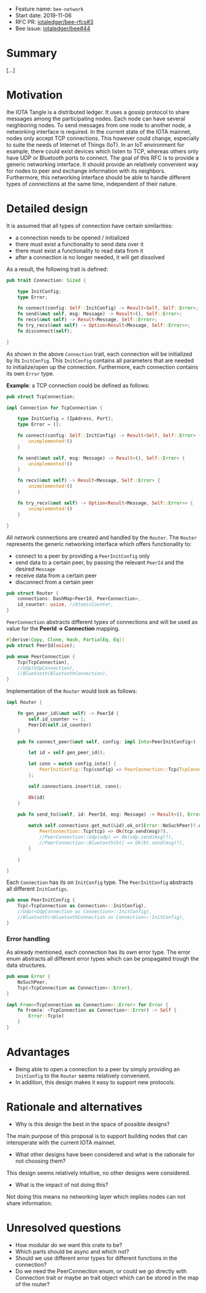 + Feature name: `bee-network`
+ Start date: 2019-11-06
+ RFC PR: [iotaledger/bee-rfcs#3](https://github.com/iotaledger/bee-rfcs/pull/)
+ Bee issue: [iotaledger/bee#44](https://github.com/iotaledger/bee/issues/44)

# Summary

[...]

# Motivation

Ihe IOTA Tangle is a distributed ledger. It uses a gossip protocol to share messages among the participating nodes.
Each node can have several neighboring nodes. To send messages from one node to another node, a networking interface is required.
In the current state of the IOTA mainnet, nodes only accept TCP connections. This however could change, especially to suite the needs of Internet of Things (IoT).
In an IoT environment for example, there could exist devices which listen to TCP, whereas others only have UDP or Bluetooth ports to connect.
The goal of this RFC is to provide a generic networking interface. It should provide an relatively convenient way for nodes to peer and exchange information with its neighbors.
Furthermore, this networking interface should be able to handle different types of connections at the same time, independent of their nature.

# Detailed design

It is assumed that all types of connection have certain similarities:

- a connection needs to be opened / initialized
- there must exist a functionality to send data over it
- there must exist a functionality to read data from it
- after a connection is no longer needed, it will get dissolved

As a result, the following trait is defined:

```rust
pub trait Connection: Sized {

    type InitConfig;
    type Error;

    fn connect(config: Self::InitConfig) -> Result<Self, Self::Error>;
    fn send(&mut self, msg: Message) -> Result<(), Self::Error>;
    fn recv(&mut self) -> Result<Message, Self::Error>;
    fn try_recv(&mut self) -> Option<Result<Message, Self::Error>>;
    fn disconnect(self);

}
```

As shown in the above `Connection` trait, each connection will be initialized by its `InitConfig`.
This `InitConfig` contains all parameters that are needed to initialize/open up the connection.
Furthermore, each connection contains its own `Error` type.

**Example**: a TCP connection could be defined as follows:

```rust
pub struct TcpConnection;

impl Connection for TcpConnection {

    type InitConfig = (IpAdress, Port);
    type Error = ();

    fn connect(config: Self::InitConfig) -> Result<Self, Self::Error> {
        unimplemented!()
    }

    fn send(&mut self, msg: Message) -> Result<(), Self::Error> {
        unimplemented!()
    }

    fn recv(&mut self) -> Result<Message, Self::Error> {
        unimplemented!()
    }

    fn try_recv(&mut self) -> Option<Result<Message, Self::Error>> {
        unimplemented!()
    }

}
```

All network connections are created and handled by the `Router`.
The `Router` represents the generic networking interface which offers functionality to:

- connect to a peer by providing a `PeerInitConfig` only
- send data to a certain peer, by passing the relevant `PeerId` and the desired `Message`
- receive data from a certain peer
- disconnect from a certain peer

```rust
pub struct Router {
    connections: DashMap<PeerId, PeerConnection>,
    id_counter: usize, //AtomicCounter,
}
```

`PeerConnection` abstracts different types of connections and will be used as value for the **PeerId -> Connection** mapping.

```rust
#[derive(Copy, Clone, Hash, PartialEq, Eq)]
pub struct PeerId(usize);

pub enum PeerConnection {
    Tcp(TcpConnection),
    //Udp(UdpConnection),
    //Bluetooth(BluetoothConnection),
}
```

Implementation of the `Router` would look as follows:

```rust
impl Router {

    fn gen_peer_id(&mut self) -> PeerId {
        self.id_counter += 1;
        PeerId(self.id_counter)
    }

    pub fn connect_peer(&mut self, config: impl Into<PeerInitConfig>) -> Result<PeerId, Error> {

        let id = self.gen_peer_id();

        let conn = match config.into() {
            PeerInitConfig::Tcp(config) => PeerConnection::Tcp(TcpConnection::connect(config)?),
        };

        self.connections.insert(id, conn);

        Ok(id)
    }

    pub fn send_to(&self, id: PeerId, msg: Message) -> Result<(), Error> {
     
        match self.connections.get_mut(&id).ok_or(Error::NoSuchPeer)?.deref_mut() {
            PeerConnection::Tcp(tcp) => Ok(tcp.send(msg)?),
            //PeerConnection::Udp(udp) => Ok(udp.send(msg)?),
            //PeerConnection::Bluetooth(bt) => Ok(bt.send(msg)?),
        }

    }

}
```

Each `Connection` has its on `InitConfig` type. The `PeerInitConfig` abstracts all different `InitConfigs`.

```rust
pub enum PeerInitConfig {
    Tcp(<TcpConnection as Connection>::InitConfig),
    //Udp(<UdpConnection as Connection>::InitConfig),
    //Bluetooth(<BluetoothConnection as Connection>::InitConfig),
}
```

### Error handling

As already mentioned, each connection has its own error type. The error enum abstracts all different error types which can be propagated trough the data structures.
```rust
pub enum Error {
    NoSuchPeer,
    Tcp(<TcpConnection as Connection>::Error),
}

impl From<<TcpConnection as Connection>::Error> for Error {
    fn from(e: <TcpConnection as Connection>::Error) -> Self {
        Error::Tcp(e)
    }
}
```

# Advantages

- Being able to open a connection to a peer by simply providing an `InitConfig` to the `Router` seems relatively convenient.
- In addition, this design makes it easy to support new protocols.

# Rationale and alternatives

- Why is this design the best in the space of possible designs?

The main purpose of this proposal is to support building nodes that can interoperate with the current IOTA mainnet.

- What other designs have been considered and what is the rationale for not choosing them?

This design seems relatively intuitive, no other designs were considered.

- What is the impact of not doing this?

Not doing this means no networking layer which implies nodes can not share information.

# Unresolved questions

- How modular do we want this crate to be?
- Which parts should be async and which not?
- Should we use different error types for different functions in the connection?
- Do we need the PeerConnection enum, or could we go directly with Connection trait or maybe an trait object which can be stored in the map of the router?